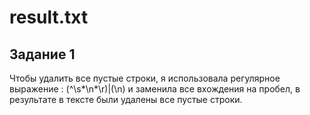 # result.txt
## Задание 1 

Чтобы удалить все пустые строки, я использовала регулярное выражение : (^\s*\n*\r)|(\n) и заменила все вхождения на пробел, в результате
в тексте были удалены все пустые строки.
